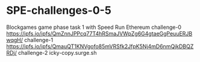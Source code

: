 # SPE-challenges-0-5
Blockgames game phase task 1 with Speed Run Ethereum
challenge-0 https://ipfs.io/ipfs/QmZnnJPPcq77T4hRSmaJVWpZg6G4gtaeGgPeuuERJBwqgH/
challenge-1 https://ipfs.io/ipfs/QmauQT1KNVgofo85mVRSfk2JfpK5Nj4mD6nmQjkDBQZRDj/
challenge-2 icky-copy.surge.sh
